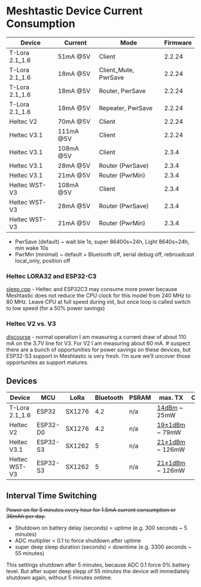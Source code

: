 # Meshtastic Device Current Consumption

| Device | Current | Mode | Firmware |
|--------|---------|------|----------|
| T-Lora 2.1_1.6 | 51mA @5V | Client | 2.2.24 |
| T-Lora 2.1_1.6 | 18mA @5V | Client_Mute, PwrSave | 2.2.24 |
| T-Lora 2.1_1.6 | 18mA @5V | Router, PwrSave | 2.2.24 |
| T-Lora 2.1_1.6 | 18mA @5V | Repeater, PwrSave | 2.2.24 |
| Heltec V2 | 70mA @5V | Client | 2.2.24 |
| Heltec V3.1 | 111mA @5V | Client | 2.2.24 |
| Heltec V3.1 | 108mA @5V | Client | 2.3.4 |
| Heltec V3.1 | 28mA @5V | Router (PwrSave) | 2.3.4 |
| Heltec V3.1 | 21mA @5V | Router (PwrMin) | 2.3.4 |
| Heltec WST-V3 | 108mA @5V | Client | 2.3.4 |
| Heltec WST-V3 | 28mA @5V | Router (PwrSave) | 2.3.4 |
| Heltec WST-V3 | 21mA @5V | Router (PwrMin) | 2.3.4 |

* PwrSave (default) ~ wait ble 1s, super 86400s=24h, Light 8640s=24h, min wake 10s
* PwrMin (minimal) ~ default + Bluetooth off, serial debug off, rebroadcast local_only, position off

### Heltec LORA32 and ESP32-C3

[sleep.cpp](https://github.com/meshtastic/firmware/blob/250cf16bf8793aefed95b9cedb9c20b2f2e7a2a7/src/sleep.cpp#L78) - Heltec and ESP32C3 may consume more power because Meshtastic does not reduce the CPU clock for this model from 240 MHz to 80 MHz. Leave CPU at full speed during init, but once loop is called switch to low speed (for a 50% power savings)

### Heltec V2 vs. V3

[discourse](https://meshtastic.discourse.group/t/heltec-wifi-lora-32-v3-is-out-will-it-be-supported/6596/12) - normal operation I am measuring a current draw of about 110 mA on the 3.7V line for V3.
For V2 I am measuring about 60 mA. # suspect there are a bunch of opportunities for power savings on these devices, but ESP32-S3 support in Meshtastic is very fresh. I’m sure we’ll uncover those opportunites as support matures.

## Devices

| Device | MCU | LoRa | Bluetooth | PSRAM | max. TX | Commend |
|--------|-----|------|-----------|-------|--------|---------|
| T-Lora 2.1_1.6 | ESP32 | SX1276 | 4.2 | n/a | [14dBm](https://de.aliexpress.com/item/32872078587.html) ~ 25mW | |
| Heltec V2 | ESP32-D0 | SX1276 | 4.2 | n/a | [19±1dBm](https://resource.heltec.cn/download/Manual%20Old/WiFi%20Lora32Manual.pdf) ~ 79mW | |
| Heltec V3.1 | ESP32-S3 | SX1262 | 5 | n/a | [21±1dBm](https://heltec.org/project/wifi-lora-32-v3/) ~ 126mW | |
| Heltec WST-V3 | ESP32-S3 | SX1262 | 5 | n/a | [21±1dBm](https://heltec.org/project/wireless-stick-v3/) ~ 126mW | |

## Interval Time Switching 

~~Power on for 5 minutes every hour for 1.5mA current consumption or 36mAh per day.~~

* Shutdown on battery delay (seconds) = uptime (e.g. 300 seconds ~ 5 minutes)
* ADC multiplier = 0.1 to force shutdown after uptime
* super deep sleep duration (seconds) = downtime (e.g. 3300 seconds ~ 55 minutes)

This settings shutdown after 5 minutes, because ADC 0.1 force 0% battery level. But after super deep slepp of 55 minutes the device will immediately shutdown again, without 5 minutes ontime.
